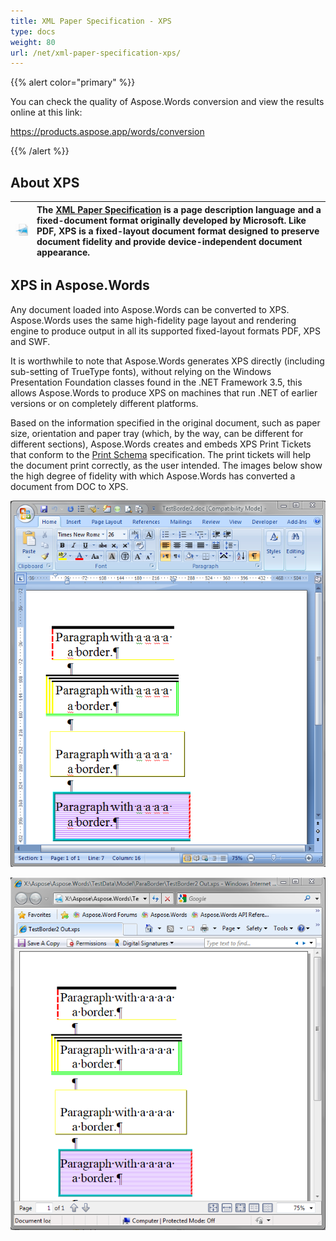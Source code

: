 ```yaml
---
title: XML Paper Specification - XPS
type: docs
weight: 80
url: /net/xml-paper-specification-xps/
---
```


{{% alert color="primary" %}} 

You can check the quality of Aspose.Words conversion and view the results online at this link:

<https://products.aspose.app/words/conversion>

{{% /alert %}} 


## **About XPS**

|![todo:image_alt_text](xml-paper-specification-xps_1.png)|The [XML Paper Specification](https://wiki.fileformat.com/page-description-language/xps/) is a page description language and a fixed-document format originally developed by Microsoft. Like PDF, XPS is a fixed-layout document format designed to preserve document fidelity and provide device-independent document appearance.|
| :- | :- |
## **XPS in Aspose.Words**
Any document loaded into Aspose.Words can be converted to XPS. Aspose.Words uses the same high-fidelity page layout and rendering engine to produce output in all its supported fixed-layout formats PDF, XPS and SWF.

It is worthwhile to note that Aspose.Words generates XPS directly (including sub-setting of TrueType fonts), without relying on the Windows Presentation Foundation classes found in the .NET Framework 3.5, this allows Aspose.Words to produce XPS on machines that run .NET of earlier versions or on completely different platforms.

Based on the information specified in the original document, such as paper size, orientation and paper tray (which, by the way, can be different for different sections), Aspose.Words creates and embeds XPS Print Tickets that conform to the [Print Schema](http://msdn.microsoft.com/en-us/windows/hardware/gg463387) specification. The print tickets will help the document print correctly, as the user intended. The images below show the high degree of fidelity with which Aspose.Words has converted a document from DOC to XPS. 

![todo:image_alt_text](xml-paper-specification-xps_2.png)




![todo:image_alt_text](xml-paper-specification-xps_3.png)
